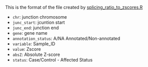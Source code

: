 This is the format of the file created by [splicing_ratio_to_zscores.R](./splicing_outlier_analysis/splicing_ratio_to_zscores.R)

* `chr`: junction chromosome
* `junc_start`: jcuntion start
* `junc_end`: junction end
* `gene`: gene name
* `annotation_status`: A/NA Annotated/Non-annotated
* `variable`: Sample_ID
* `value`: Zscore
* `absZ`: Absolute Z-score
* `status`: Case/Control - Affected Status
